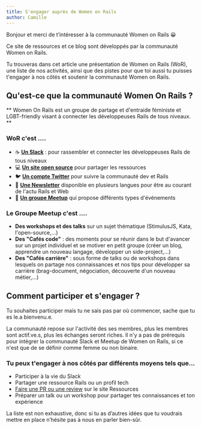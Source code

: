 ```yaml
---
title: S'engager auprès de Women on Rails
author: Camille
---
```


Bonjour et merci de t’intéresser à la communauté Women on Rails 😀

Ce site de ressources et ce blog sont développés par la communauté Women on Rails.

Tu trouveras dans cet article une présentation de Women on Rails (WoR), une liste de nos activités, ainsi que des pistes pour que toi aussi tu puisses t'engager à nos côtés et soutenir la communauté Women on Rails.


## Qu'est-ce que la communauté Women On Rails ?

** Women On Rails est un groupe de partage et d'entraide féministe et LGBT-friendly visant à connecter les développeuses Rails de tous niveaux. **

### WoR c'est ....
- ☕️ **[Un Slack](https://women-on-rails.github.io/ressources/help/)** : pour rassembler et connecter les développeuses Rails de tous niveaux
- 💻 **[Un site open source](https://women-on-rails.github.io/ressources/)** pour partager les ressources
- 🐦 **[Un compte Twitter](https://twitter.com/womenonrails)** pour suivre la communauté dev et Rails
- 💌 **[Une Newsletter](https://womenonrails.substack.com/)** disponible en plusieurs langues pour être au courant de l'actu Rails et Web
- 📅 **[Un groupe Meetup](https://www.meetup.com/fr-FR/Women-On-Rails/)** qui propose différents types d'événements

### Le Groupe Meetup c'est ....
 - **Des workshops et des talks** sur un sujet thématique (StimulusJS, Kata, l'open-source,...)
 - **Des "Cafés code"** : des moments pour se réunir dans le but d'avancer sur un projet individuel et se motiver en petit groupe (créer un blog, apprendre un nouveau langage, développer un side-project,...)
 - **Des "Cafés carrière"** : sous forme de talks ou de workshops dans lesquels on partage nos connaissances et nos tips pour développer sa carrière (brag-document, négociation, découverte d'un nouveau métier,...)

## Comment participer et s'engager ?

Tu souhaites participer mais tu ne sais pas par où commencer, sache que tu es le.a bienvenu.e.

La communauté repose sur l'activité des ses membres, plus les membres sont actif.ve.s, plus les échanges seront riches. Il n'y a pas de prérequis pour intégrer la communauté Slack et Meetup de Women on Rails, si ce n'est que de se définir comme femme ou non binaire.

### Tu peux t'engager à nos côtés par différents moyens tels que...
- Participer à la vie du Slack 
- Partager une ressource Rails ou un profil tech
- [Faire une PR ou une review](https://women-on-rails.github.io/ressources/docs/comment-contribuer) sur le site Ressources
- Préparer un talk ou un workshop pour partager tes connaissances et ton expérience

La liste est non exhaustive, donc si tu as d’autres idées que tu voudrais mettre en place n’hésite pas à nous en parler bien-sûr.
